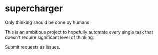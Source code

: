 # supercharger
Only thinking should be done by humans

This is an ambitious project to hopefully automate every single task that doesn't require significant level of thinking.

Submit requests as issues.


<!-- Security scan triggered at 2025-09-02 03:29:03 -->

<!-- Security scan triggered at 2025-09-09 05:39:11 -->